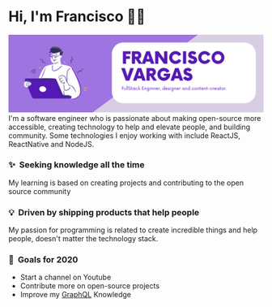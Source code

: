 # Hi, I'm Francisco 🖖🏼

<img src="https://github.com/franciscosvargas/franciscosvargas/blob/master/assets/banner.png?raw=true" alt="Francisco Vargas, FullStack Enginner, designer and content-creator">
I'm a software engineer who is passionate about making open-source more accessible, creating technology to help and elevate people, and building community. Some technologies I enjoy working with include ReactJS, ReactNative and NodeJS.

### ✨&nbsp; Seeking knowledge all the time  
My learning is based on creating projects and contributing to the open source community 

### 💡&nbsp; Driven by shipping products that help people  
My passion for programming is related to create incredible things and help people, doesn't matter the technology stack. 

### 🔭&nbsp; Goals for 2020 
- Start a channel on Youtube 
- Contribute more on open-source projects
- Improve my [GraphQL](https://graphql.org/) Knowledge 


